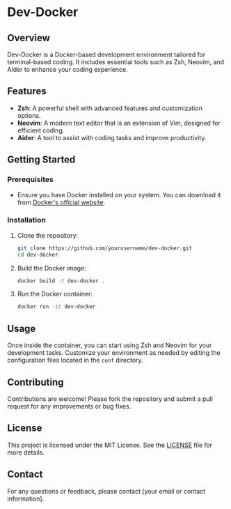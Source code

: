 # Dev-Docker

## Overview

Dev-Docker is a Docker-based development environment tailored for terminal-based coding. It includes essential tools such as Zsh, Neovim, and Aider to enhance your coding experience.

## Features

- **Zsh**: A powerful shell with advanced features and customization options.
- **Neovim**: A modern text editor that is an extension of Vim, designed for efficient coding.
- **Aider**: A tool to assist with coding tasks and improve productivity.

## Getting Started

### Prerequisites

- Ensure you have Docker installed on your system. You can download it from [Docker's official website](https://www.docker.com/products/docker-desktop).

### Installation

1. Clone the repository:
   ```bash
   git clone https://github.com/yourusername/dev-docker.git
   cd dev-docker
   ```

2. Build the Docker image:
   ```bash
   docker build -t dev-docker .
   ```

3. Run the Docker container:
   ```bash
   docker run -it dev-docker
   ```

## Usage

Once inside the container, you can start using Zsh and Neovim for your development tasks. Customize your environment as needed by editing the configuration files located in the `conf` directory.

## Contributing

Contributions are welcome! Please fork the repository and submit a pull request for any improvements or bug fixes.

## License

This project is licensed under the MIT License. See the [LICENSE](LICENSE) file for more details.

## Contact

For any questions or feedback, please contact [your email or contact information].
